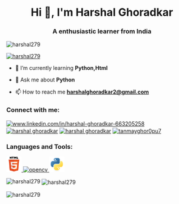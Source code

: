 <h1 align="center">Hi 👋, I'm Harshal Ghoradkar</h1>
<h3 align="center">A enthusiastic learner from India</h3>

<p align="left"> <img src="https://komarev.com/ghpvc/?username=harshal279&label=Profile%20views&color=0e75b6&style=flat" alt="harshal279" /> </p>

<p align="left"> <a href="https://github.com/ryo-ma/github-profile-trophy"><img src="https://github-profile-trophy.vercel.app/?username=harshal279" alt="harshal279" /></a> </p>

- 🌱 I’m currently learning **Python,Html**

- 💬 Ask me about **Python**

- 📫 How to reach me **harshalghoradkar2@gmail.com**

<h3 align="left">Connect with me:</h3>
<p align="left">
<a href="https://linkedin.com/in/www.linkedin.com/in/harshal-ghoradkar-663205258" target="blank"><img align="center" src="https://raw.githubusercontent.com/rahuldkjain/github-profile-readme-generator/master/src/images/icons/Social/linked-in-alt.svg" alt="www.linkedin.com/in/harshal-ghoradkar-663205258" height="30" width="40" /></a>
<a href="https://www.hackerrank.com/harshal ghoradkar" target="blank"><img align="center" src="https://raw.githubusercontent.com/rahuldkjain/github-profile-readme-generator/master/src/images/icons/Social/hackerrank.svg" alt="harshal ghoradkar" height="30" width="40" /></a>
<a href="https://www.leetcode.com/harshal ghoradkar" target="blank"><img align="center" src="https://raw.githubusercontent.com/rahuldkjain/github-profile-readme-generator/master/src/images/icons/Social/leet-code.svg" alt="harshal ghoradkar" height="30" width="40" /></a>
<a href="https://auth.geeksforgeeks.org/user/tanmayghor0pu7" target="blank"><img align="center" src="https://raw.githubusercontent.com/rahuldkjain/github-profile-readme-generator/master/src/images/icons/Social/geeks-for-geeks.svg" alt="tanmayghor0pu7" height="30" width="40" /></a>
</p>

<h3 align="left">Languages and Tools:</h3>
<p align="left"> <a href="https://www.w3.org/html/" target="_blank" rel="noreferrer"> <img src="https://raw.githubusercontent.com/devicons/devicon/master/icons/html5/html5-original-wordmark.svg" alt="html5" width="40" height="40"/> </a> <a href="https://opencv.org/" target="_blank" rel="noreferrer"> <img src="https://www.vectorlogo.zone/logos/opencv/opencv-icon.svg" alt="opencv" width="40" height="40"/> </a> <a href="https://www.python.org" target="_blank" rel="noreferrer"> <img src="https://raw.githubusercontent.com/devicons/devicon/master/icons/python/python-original.svg" alt="python" width="40" height="40"/> </a> </p>

<p><img align="left" src="https://github-readme-stats.vercel.app/api/top-langs?username=harshal279&show_icons=true&locale=en&layout=compact" alt="harshal279" /></p>

<p>&nbsp;<img align="center" src="https://github-readme-stats.vercel.app/api?username=harshal279&show_icons=true&locale=en" alt="harshal279" /></p>

<p><img align="center" src="https://github-readme-streak-stats.herokuapp.com/?user=harshal279&" alt="harshal279" /></p>
